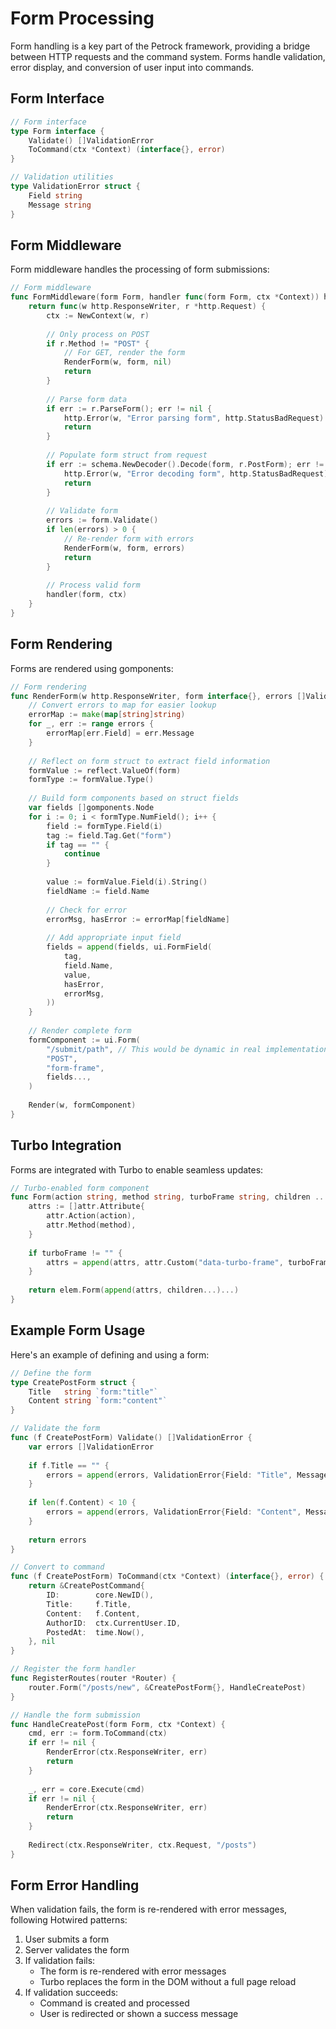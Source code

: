 # Form Processing

Form handling is a key part of the Petrock framework, providing a bridge between HTTP requests and the command system. Forms handle validation, error display, and conversion of user input into commands.

## Form Interface

```go
// Form interface
type Form interface {
    Validate() []ValidationError
    ToCommand(ctx *Context) (interface{}, error)
}

// Validation utilities
type ValidationError struct {
    Field string
    Message string
}
```

## Form Middleware

Form middleware handles the processing of form submissions:

```go
// Form middleware
func FormMiddleware(form Form, handler func(form Form, ctx *Context)) http.HandlerFunc {
    return func(w http.ResponseWriter, r *http.Request) {
        ctx := NewContext(w, r)
        
        // Only process on POST
        if r.Method != "POST" {
            // For GET, render the form
            RenderForm(w, form, nil)
            return
        }
        
        // Parse form data
        if err := r.ParseForm(); err != nil {
            http.Error(w, "Error parsing form", http.StatusBadRequest)
            return
        }
        
        // Populate form struct from request
        if err := schema.NewDecoder().Decode(form, r.PostForm); err != nil {
            http.Error(w, "Error decoding form", http.StatusBadRequest)
            return
        }
        
        // Validate form
        errors := form.Validate()
        if len(errors) > 0 {
            // Re-render form with errors
            RenderForm(w, form, errors)
            return
        }
        
        // Process valid form
        handler(form, ctx)
    }
}
```

## Form Rendering

Forms are rendered using gomponents:

```go
// Form rendering
func RenderForm(w http.ResponseWriter, form interface{}, errors []ValidationError) {
    // Convert errors to map for easier lookup
    errorMap := make(map[string]string)
    for _, err := range errors {
        errorMap[err.Field] = err.Message
    }
    
    // Reflect on form struct to extract field information
    formValue := reflect.ValueOf(form)
    formType := formValue.Type()
    
    // Build form components based on struct fields
    var fields []gomponents.Node
    for i := 0; i < formType.NumField(); i++ {
        field := formType.Field(i)
        tag := field.Tag.Get("form")
        if tag == "" {
            continue
        }
        
        value := formValue.Field(i).String()
        fieldName := field.Name
        
        // Check for error
        errorMsg, hasError := errorMap[fieldName]
        
        // Add appropriate input field
        fields = append(fields, ui.FormField(
            tag,
            field.Name,
            value,
            hasError,
            errorMsg,
        ))
    }
    
    // Render complete form
    formComponent := ui.Form(
        "/submit/path", // This would be dynamic in real implementation
        "POST",
        "form-frame",
        fields...,
    )
    
    Render(w, formComponent)
}
```

## Turbo Integration

Forms are integrated with Turbo to enable seamless updates:

```go
// Turbo-enabled form component
func Form(action string, method string, turboFrame string, children ...gomponents.Node) gomponents.Node {
    attrs := []attr.Attribute{
        attr.Action(action),
        attr.Method(method),
    }
    
    if turboFrame != "" {
        attrs = append(attrs, attr.Custom("data-turbo-frame", turboFrame))
    }
    
    return elem.Form(append(attrs, children...)...)
}
```

## Example Form Usage

Here's an example of defining and using a form:

```go
// Define the form
type CreatePostForm struct {
    Title   string `form:"title"`
    Content string `form:"content"`
}

// Validate the form
func (f CreatePostForm) Validate() []ValidationError {
    var errors []ValidationError
    
    if f.Title == "" {
        errors = append(errors, ValidationError{Field: "Title", Message: "Title is required"})
    }
    
    if len(f.Content) < 10 {
        errors = append(errors, ValidationError{Field: "Content", Message: "Content must be at least 10 characters"})
    }
    
    return errors
}

// Convert to command
func (f CreatePostForm) ToCommand(ctx *Context) (interface{}, error) {
    return &CreatePostCommand{
        ID:        core.NewID(),
        Title:     f.Title,
        Content:   f.Content,
        AuthorID:  ctx.CurrentUser.ID,
        PostedAt:  time.Now(),
    }, nil
}

// Register the form handler
func RegisterRoutes(router *Router) {
    router.Form("/posts/new", &CreatePostForm{}, HandleCreatePost)
}

// Handle the form submission
func HandleCreatePost(form Form, ctx *Context) {
    cmd, err := form.ToCommand(ctx)
    if err != nil {
        RenderError(ctx.ResponseWriter, err)
        return
    }
    
    _, err = core.Execute(cmd)
    if err != nil {
        RenderError(ctx.ResponseWriter, err)
        return
    }
    
    Redirect(ctx.ResponseWriter, ctx.Request, "/posts")
}
```

## Form Error Handling

When validation fails, the form is re-rendered with error messages, following Hotwired patterns:

1. User submits a form
2. Server validates the form
3. If validation fails:
   - The form is re-rendered with error messages
   - Turbo replaces the form in the DOM without a full page reload
4. If validation succeeds:
   - Command is created and processed
   - User is redirected or shown a success message
